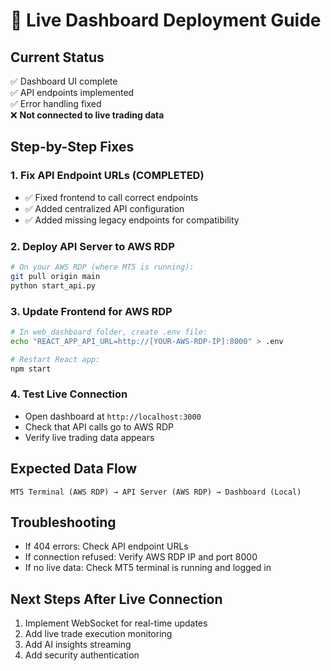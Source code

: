 # 🚀 Live Dashboard Deployment Guide

## **Current Status**
✅ Dashboard UI complete  
✅ API endpoints implemented  
✅ Error handling fixed  
❌ **Not connected to live trading data**

## **Step-by-Step Fixes**

### **1. Fix API Endpoint URLs (COMPLETED)**
- ✅ Fixed frontend to call correct endpoints
- ✅ Added centralized API configuration
- ✅ Added missing legacy endpoints for compatibility

### **2. Deploy API Server to AWS RDP**
```bash
# On your AWS RDP (where MT5 is running):
git pull origin main
python start_api.py
```

### **3. Update Frontend for AWS RDP**
```bash
# In web_dashboard folder, create .env file:
echo "REACT_APP_API_URL=http://[YOUR-AWS-RDP-IP]:8000" > .env

# Restart React app:
npm start
```

### **4. Test Live Connection**
- Open dashboard at `http://localhost:3000`
- Check that API calls go to AWS RDP
- Verify live trading data appears

## **Expected Data Flow**
```
MT5 Terminal (AWS RDP) → API Server (AWS RDP) → Dashboard (Local)
```

## **Troubleshooting**
- If 404 errors: Check API endpoint URLs
- If connection refused: Verify AWS RDP IP and port 8000
- If no live data: Check MT5 terminal is running and logged in

## **Next Steps After Live Connection**
1. Implement WebSocket for real-time updates
2. Add live trade execution monitoring
3. Add AI insights streaming
4. Add security authentication
